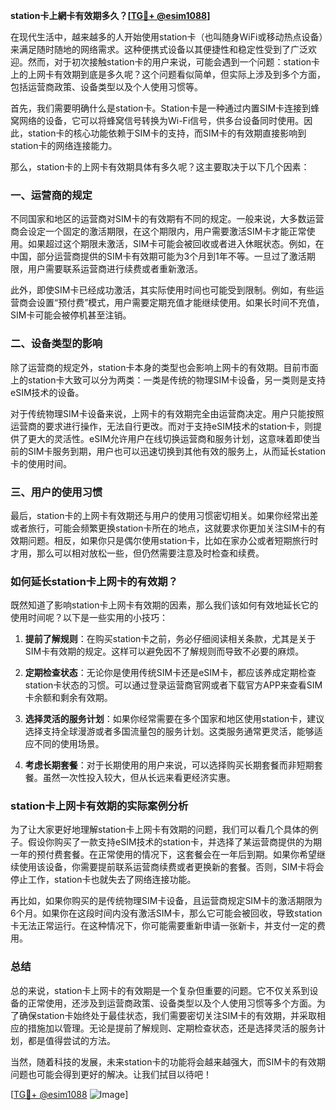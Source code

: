 **station卡上網卡有效期多久？[[TG💪+ @esim1088](https://t.me/s/esim1088)]**

在现代生活中，越来越多的人开始使用station卡（也叫随身WiFi或移动热点设备）来满足随时随地的网络需求。这种便携式设备以其便捷性和稳定性受到了广泛欢迎。然而，对于初次接触station卡的用户来说，可能会遇到一个问题：station卡上的上网卡有效期到底是多久呢？这个问题看似简单，但实际上涉及到多个方面，包括运营商政策、设备类型以及个人使用习惯等。

首先，我们需要明确什么是station卡。Station卡是一种通过内置SIM卡连接到蜂窝网络的设备，它可以将蜂窝信号转换为Wi-Fi信号，供多台设备同时使用。因此，station卡的核心功能依赖于SIM卡的支持，而SIM卡的有效期直接影响到station卡的网络连接能力。

那么，station卡的上网卡有效期具体有多久呢？这主要取决于以下几个因素：

### 一、运营商的规定

不同国家和地区的运营商对SIM卡的有效期有不同的规定。一般来说，大多数运营商会设定一个固定的激活期限，在这个期限内，用户需要激活SIM卡才能正常使用。如果超过这个期限未激活，SIM卡可能会被回收或者进入休眠状态。例如，在中国，部分运营商提供的SIM卡有效期可能为3个月到1年不等。一旦过了激活期限，用户需要联系运营商进行续费或者重新激活。

此外，即使SIM卡已经成功激活，其实际使用时间也可能受到限制。例如，有些运营商会设置“预付费”模式，用户需要定期充值才能继续使用。如果长时间不充值，SIM卡可能会被停机甚至注销。

### 二、设备类型的影响

除了运营商的规定外，station卡本身的类型也会影响上网卡的有效期。目前市面上的station卡大致可以分为两类：一类是传统的物理SIM卡设备，另一类则是支持eSIM技术的设备。

对于传统物理SIM卡设备来说，上网卡的有效期完全由运营商决定。用户只能按照运营商的要求进行操作，无法自行更改。而对于支持eSIM技术的station卡，则提供了更大的灵活性。eSIM允许用户在线切换运营商和服务计划，这意味着即使当前的SIM卡服务到期，用户也可以迅速切换到其他有效的服务上，从而延长station卡的使用时间。

### 三、用户的使用习惯

最后，station卡的上网卡有效期还与用户的使用习惯密切相关。如果你经常出差或者旅行，可能会频繁更换station卡所在的地点，这就要求你更加关注SIM卡的有效期问题。相反，如果你只是偶尔使用station卡，比如在家办公或者短期旅行时才用，那么可以相对放松一些，但仍然需要注意及时检查和续费。

### 如何延长station卡上网卡的有效期？

既然知道了影响station卡上网卡有效期的因素，那么我们该如何有效地延长它的使用时间呢？以下是一些实用的小技巧：

1. **提前了解规则**：在购买station卡之前，务必仔细阅读相关条款，尤其是关于SIM卡有效期的规定。这样可以避免因不了解规则而导致不必要的麻烦。
   
2. **定期检查状态**：无论你是使用传统SIM卡还是eSIM卡，都应该养成定期检查station卡状态的习惯。可以通过登录运营商官网或者下载官方APP来查看SIM卡余额和剩余有效期。

3. **选择灵活的服务计划**：如果你经常需要在多个国家和地区使用station卡，建议选择支持全球漫游或者多国流量包的服务计划。这类服务通常更灵活，能够适应不同的使用场景。

4. **考虑长期套餐**：对于长期使用的用户来说，可以选择购买长期套餐而非短期套餐。虽然一次性投入较大，但从长远来看更经济实惠。

### station卡上网卡有效期的实际案例分析

为了让大家更好地理解station卡上网卡有效期的问题，我们可以看几个具体的例子。假设你购买了一款支持eSIM技术的station卡，并选择了某运营商提供的为期一年的预付费套餐。在正常使用的情况下，这套餐会在一年后到期。如果你希望继续使用该设备，你需要提前联系运营商续费或者更换新的套餐。否则，SIM卡将会停止工作，station卡也就失去了网络连接功能。

再比如，如果你购买的是传统物理SIM卡设备，且运营商规定SIM卡的激活期限为6个月。如果你在这段时间内没有激活SIM卡，那么它可能会被回收，导致station卡无法正常运行。在这种情况下，你可能需要重新申请一张新卡，并支付一定的费用。

### 总结

总的来说，station卡上网卡的有效期是一个复杂但重要的问题。它不仅关系到设备的正常使用，还涉及到运营商政策、设备类型以及个人使用习惯等多个方面。为了确保station卡始终处于最佳状态，我们需要密切关注SIM卡的有效期，并采取相应的措施加以管理。无论是提前了解规则、定期检查状态，还是选择灵活的服务计划，都是值得尝试的方法。

当然，随着科技的发展，未来station卡的功能将会越来越强大，而SIM卡的有效期问题也可能会得到更好的解决。让我们拭目以待吧！

[[TG💪+ @esim1088](https://t.me/s/esim1088) ![Image](https://i.postimg.cc/4NQfJmqS/Snipaste-2025-05-13-00-14-12.png)]